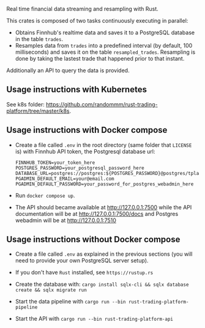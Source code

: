 Real time financial data streaming and resampling with Rust.

This crates is composed of two tasks continuously executing in parallel:

* Obtains Finnhub's realtime data and saves it to a PostgreSQL database in the table `trades`.
* Resamples data from `trades` into a predefined interval (by default, 100 milliseconds) and saves it on the table `resampled_trades`. Resampling is done by taking the lastest trade that happened prior to that instant.

Additionally an API to query the data is provided.

## Usage instructions with Kubernetes

See k8s folder: https://github.com/randommm/rust-trading-platform/tree/master/k8s.

## Usage instructions with Docker compose

* Create a file called `.env` in the root directory (same folder that `LICENSE` is) with Finnhub API token, the Postgresql database url:

      FINNHUB_TOKEN=your_token_here
      POSTGRES_PASSWORD=your_postgresql_password_here
      DATABASE_URL=postgres://postgres:${POSTGRES_PASSWORD}@postgres/tplatform
      PGADMIN_DEFAULT_EMAIL=your@email.com
      PGADMIN_DEFAULT_PASSWORD=your_password_for_postgres_webadmin_here

* Run `docker compose up`.

* The API should became available at http://127.0.0.1:7500 while the API documentation will be at http://127.0.0.1:7500/docs and Postgres webadmin will be at http://127.0.0.1:7510

## Usage instructions without Docker compose

* Create a file called `.env` as explained in the previous sections (you will need to provide your own PostgreSQL server setup).

* If you don't have `Rust` installed, see `https://rustup.rs`

* Create the database with: `cargo install sqlx-cli && sqlx database create && sqlx migrate run`

* Start the data pipeline with `cargo run --bin rust-trading-platform-pipeline`

* Start the API with `cargo run --bin rust-trading-platform-api`
